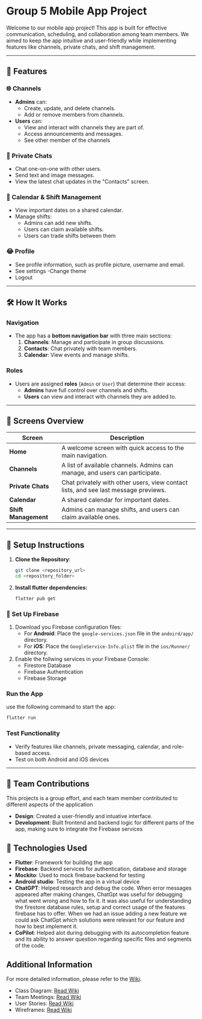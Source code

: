 # Group 5 Mobile App Project

Welcome to our mobile app project! This app is built for effective communication, scheduling, and collaboration among team members. We aimed to keep the app intuitive and user-friendly while implementing features like channels, private chats, and shift management.

---

## 📱 Features

### 🌐 Channels
- **Admins** can:
  - Create, update, and delete channels.
  - Add or remove members from channels.
- **Users** can:
  - View and interact with channels they are part of.
  - Access announcements and messages.
  - See other member of the channels

### 💬 Private Chats
- Chat one-on-one with other users.
- Send text and image messages.
- View the latest chat updates in the "Contacts" screen.

### 📅 Calendar & Shift Management
- View important dates on a shared calendar.
- Manage shifts:
  - Admins can add new shifts.
  - Users can claim available shifts.
  - Users can trade shifts between them

 ### 😂 Profile
 - See profile information, such as profile picture, username and email.
 - See settings
     -Change theme
 - Logout

---

## 🛠️ How It Works

### Navigation
- The app has a **bottom navigation bar** with three main sections:
  1. **Channels**: Manage and participate in group discussions.
  2. **Contacts**: Chat privately with team members.
  3. **Calendar**: View events and manage shifts.

### Roles
- Users are assigned **roles** (`Admin` or `User`) that determine their access:
  - **Admins** have full control over channels and shifts.
  - **Users** can view and interact with channels they are added to.

---

## 🎨 Screens Overview

| **Screen**            | **Description**                                                                 |
|-----------------------|---------------------------------------------------------------------------------|
| **Home**              | A welcome screen with quick access to the main navigation.                     |
| **Channels**          | A list of available channels. Admins can manage, and users can participate.     |
| **Private Chats**     | Chat privately with other users, view contact lists, and see last message previews. |
| **Calendar**          | A shared calendar for important dates.                                         |
| **Shift Management**  | Admins can manage shifts, and users can claim available ones.                  |

---

## 🚀 Setup Instructions

1. **Clone the Repository**:
   ```bash
   git clone <repository_url>
   cd <repository_folder>
   ```
2. **Install flutter dependencies:**
   ```bash
   flutter pub get
   ```
### :eggplant: Set Up Firebase

1. Download you Firebase configuration files:
   - For **Android**: Place the `google-services.json` file in the `andoird/app/` directory.
   - For **iOS**: Place the `GoogleService-Info.plist` file in the `ios/Runner/` directory.
2. Enable the follwing services in your Firebase Console:
   - Firestore Database
   - Firebase Authentication
   - Firebase Storage

### Run the App
use the following command to start the app:
```bash
flutter run
```

### Test Functionality
- Verify features like channels, private messaging, calendar, and role-based access.
- Test on both Android and iOS devices

---

## :dancers: Team Contributions
This projects is a group effort, and each team member contributed to different aspects of the application
- **Design**: Created a user-friendly and intuative interface.
- **Development**: Built frontend and backend logic for different parts of the app, making sure to integrate the Firebase services

## 🔗 Technologies Used
- **Flutter**: Framework for building the app
- **Firebase**: Backend services for authentication, database and storage
- **Mockito**: Used to mock firebase backend for testing
- **Android studio**: Testing the app in a virtual device
- **ChatGPT**: Helped research and debug the code.
  When error messages appeared after making changes, ChatGpt was useful for debugging what went wrong and how to fix it.
  It was also useful for understanding the firestore database rules, setup and correct usage of the features firebase has to offer.
  When we had an issue adding a new feature we could ask ChatGpt which solutions were relevant for our feature and how to best implement it.
- **CoPilot**: Helped alot during debugging with its autocompletion feature and its ability to answer question regarding specific files and segments of the code.

## Additional Information

For more detailed information, please refer to the [Wiki](https://github.com/MKbrun/mobile_app_group5/wiki).

* Class Diagram: [Read Wiki](https://github.com/MKbrun/mobile_app_group5/wiki/Class-diagram)
* Team Meetings: [Read Wiki](https://github.com/MKbrun/mobile_app_group5/wiki/Team-meetings)
* User Stories: [Read Wiki](https://github.com/MKbrun/mobile_app_group5/wiki/User-Stories)
* Wireframes: [Read Wiki](https://github.com/MKbrun/mobile_app_group5/wiki/Wireframe)
